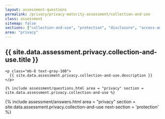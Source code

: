 ```yaml
---
layout: assessment-questions
permalink: /privacy/privacy-maturity-assessment/collection-and-use
class: assessment
sitemap: false
sections: ["collection-and-use", "protection", "disclosure", "access-and-correction"]
area: "privacy"
---
```


<div class="bg-black">
  <div class="pt-10 px-6 md:px-10 border-b-[1px] border-b-amber-400">
    <h2 class="text-3xl font-semibold pb-2">
      {{ site.data.assessment.privacy.collection-and-use.title }}
    </h2>

    <p class="mb-8 text-gray-100">
      {{ site.data.assessment.privacy.collection-and-use.description }}
    </p>

    {% include assessment/questions.html area = "privacy" section = site.data.assessment.privacy.collection-and-use %}
  </div>
</div>

<div class="px-6 md:px-10 pb-5">
  {% include assessment/answers.html area = "privacy" section = site.data.assessment.privacy.collection-and-use next-section = 'protection' %}
</div>
